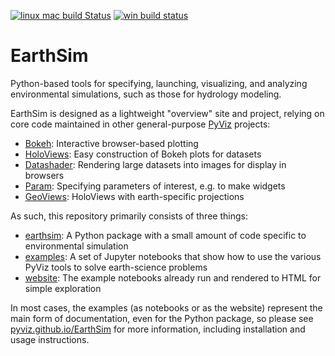 [![linux mac build Status](https://travis-ci.org/pyviz/EarthSim.svg?branch=master)](https://travis-ci.org/pyviz/EarthSim)
[![win build status](https://ci.appveyor.com/api/projects/status/cdhrrks36kr32545/branch/master?svg=true)](https://ci.appveyor.com/project/pyviz/earthsim/branch/master)

# EarthSim

Python-based tools for specifying, launching, visualizing, and analyzing environmental simulations, such as those for hydrology modeling.

EarthSim is designed as a lightweight "overview" site and project, relying on core code maintained in other general-purpose [PyViz](http://pyviz.org) projects:

- [Bokeh](http://bokeh.pydata.org): Interactive browser-based plotting
- [HoloViews](http://holoviews.org): Easy construction of Bokeh plots for datasets
- [Datashader](https://github.com/bokeh/datashader): Rendering large datasets into images for display in browsers
- [Param](https://github.com/ioam/param): Specifying parameters of interest, e.g. to make widgets
- [GeoViews](http://geoviews.org): HoloViews with earth-specific projections

As such, this repository primarily consists of three things:

- [earthsim](https://github.com/pyviz/EarthSim/tree/master/earthsim): A Python package with a small amount of code specific to environmental simulation
- [examples](https://github.com/pyviz/EarthSim/tree/master/examples): A set of Jupyter notebooks that show how to use the various PyViz tools to solve earth-science problems
- [website](https://pyviz.github.io/EarthSim): The example notebooks already run and rendered to HTML for simple exploration

In most cases, the examples (as notebooks or as the website) represent the main form of documentation, even for the Python package, so please see [pyviz.github.io/EarthSim](https://pyviz.github.io/EarthSim>) for more information, including installation and usage instructions.
